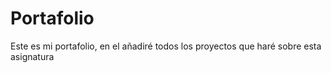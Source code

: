 # Portafolio
Este es mi portafolio, en el añadiré todos los proyectos que haré sobre esta asignatura

